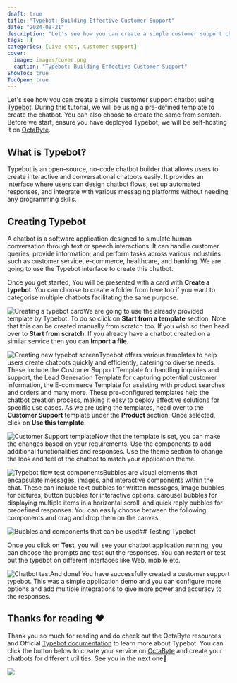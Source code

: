 ```yaml
---
draft: true
title: "Typebot: Building Effective Customer Support"
date: "2024-08-21"
description: "Let's see how you can create a simple customer support chatbot using Typebot. During this tutorial, we will be using a pre-defined template to create the chatbot. You can also choose to create the same from scratch. Before we start, ensure you have deployed Typebot, we will be"
tags: []
categories: [Live chat, Customer support]
cover:
  image: images/cover.png
  caption: "Typebot: Building Effective Customer Support"
ShowToc: true
TocOpen: true
---
```



Let's see how you can create a simple customer support chatbot using [Typebot](https://octabyte.io/open-source/typebot?ref=blog.octabyte.io). During this tutorial, we will be using a pre\-defined template to create the chatbot. You can also choose to create the same from scratch. Before we start, ensure you have deployed Typebot, we will be self\-hosting it on [OctaByte](https://octabyte.io/open-source/typebot?ref=blog.octabyte.io).

## What is Typebot?

Typebot is an open\-source, no\-code chatbot builder that allows users to create interactive and conversational chatbots easily. It provides an interface where users can design chatbot flows, set up automated responses, and integrate with various messaging platforms without needing any programming skills.

## Creating Typebot

A chatbot is a software application designed to simulate human conversation through text or speech interactions. It can handle customer queries, provide information, and perform tasks across various industries such as customer service, e\-commerce, healthcare, and banking. We are going to use the Typebot interface to create this chatbot.

Once you get started, You will be presented with a card with **Create a typebot**. You can choose to create a folder from here too if you want to categorise multiple chatbots facilitating the same purpose.

![Creating a typebot card](https://blog.octabyte.io/content/images/2024/05/Screenshot-2024-05-26-at-2.47.24-PM.jpg)We are going to use the already provided template by Typebot. To do so click on **Start from a template** section. Note that this can be created manually from scratch too. If you wish so then head over to **Start from scratch**. If you already have a chatbot created on a similar service then you can **Import a file**. 

![Creating new typebot screen](https://blog.octabyte.io/content/images/2024/05/Screenshot-2024-05-26-at-2.47.32-PM.jpg)Typebot offers various templates to help users create chatbots quickly and efficiently, catering to diverse needs. These include the Customer Support Template for handling inquiries and support, the Lead Generation Template for capturing potential customer information, the E\-commerce Template for assisting with product searches and orders and many more. These pre\-configured templates help the chatbot creation process, making it easy to deploy effective solutions for specific use cases. As we are using the templates, head over to the **Customer Support** template under the **Product** section. Once selected, click on **Use this template**. 

![Customer Support template](https://blog.octabyte.io/content/images/2024/05/Screenshot-2024-05-26-at-2.56.20-PM.jpg)Now that the template is set, you can make the changes based on your requirements. Use the components to add additional functionalities and responses. Use the theme section to change the look and feel of the chatbot to match your application theme.

![Typebot flow test components](https://blog.octabyte.io/content/images/2024/05/Screenshot-2024-05-26-at-3.31.39-PM-1.jpg)Bubbles are visual elements that encapsulate messages, images, and interactive components within the chat. These can include text bubbles for written messages, image bubbles for pictures, button bubbles for interactive options, carousel bubbles for displaying multiple items in a horizontal scroll, and quick reply bubbles for predefined responses. You can easily choose between the following components and drag and drop them on the canvas.

![Bubbles and components that can be used](https://blog.octabyte.io/content/images/2024/05/Screenshot-2024-05-26-at-3.31.47-PM.jpg)## Testing Typebot

Once you click on **Test**, you will see your chatbot application running, you can choose the prompts and test out the responses. You can restart or test out the typebot on different interfaces like Web, mobile etc.

![Chatbot test](https://blog.octabyte.io/content/images/2024/05/Screenshot-2024-05-26-at-3.32.03-PM.jpg)And done! You have successfully created a customer support typebot. This was a simple application demo and you can configure more options and add multiple integrations to give more power and accuracy to the responses. 

## **Thanks for reading ❤️**

Thank you so much for reading and do check out the OctaByte resources and Official [Typebot documentation](https://docs.typebot.io/get-started/introduction?ref=blog.octabyte.io) to learn more about Typebot. You can click the button below to create your service on [OctaByte](https://octabyte.io/open-source/n8n?ref=blog.octabyte.io) and create your chatbots for different utilities. See you in the next one👋

[![](https://pub-da36157c854648669813f3f76c526c2b.r2.dev/deploy-on-elestio-black.png)](https://octabyte.io/open-source/typebot?ref=blog.octabyte.io)

